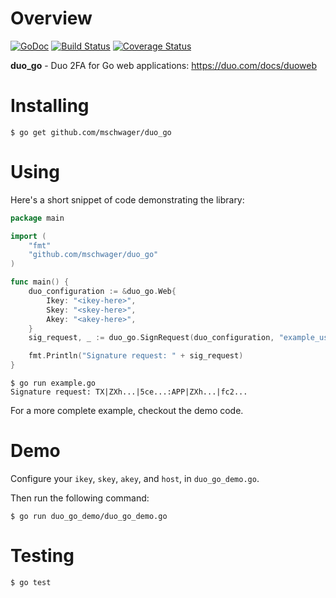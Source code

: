 # Overview

[![GoDoc](https://godoc.org/github.com/mschwager/duo_go?status.svg)](https://godoc.org/github.com/mschwager/duo_go)
[![Build Status](https://travis-ci.org/mschwager/duo_go.svg?branch=master)](https://travis-ci.org/mschwager/duo_go)
[![Coverage Status](https://coveralls.io/repos/github/mschwager/duo_go/badge.svg?branch=master)](https://coveralls.io/github/mschwager/duo_go?branch=master)

**duo_go** - Duo 2FA for Go web applications: https://duo.com/docs/duoweb

# Installing

```
$ go get github.com/mschwager/duo_go
```

# Using

Here's a short snippet of code demonstrating the library:

```go
package main

import (
    "fmt"
    "github.com/mschwager/duo_go"
)

func main() {
    duo_configuration := &duo_go.Web{
        Ikey: "<ikey-here>",
        Skey: "<skey-here>",
        Akey: "<akey-here>",
    }
    sig_request, _ := duo_go.SignRequest(duo_configuration, "example_username")

    fmt.Println("Signature request: " + sig_request)
}
```

```
$ go run example.go
Signature request: TX|ZXh...|5ce...:APP|ZXh...|fc2...
```

For a more complete example, checkout the demo code.

# Demo

Configure your `ikey`, `skey`, `akey`, and `host`, in `duo_go_demo.go`.

Then run the following command:

```
$ go run duo_go_demo/duo_go_demo.go
```

# Testing

```
$ go test
```
